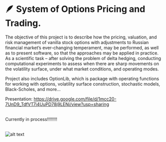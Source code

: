 # :feather: System of Options Pricing and Trading.

The objective of this project is to describe how the pricing, valuation, and risk management of vanilla stock options with adjustments to Russian financial market’s ever-changing temperament, may be performed, as well as to present software, so that the approaches may be applied in practice. As a scientific task – after solving the problem of delta hedging, conducting computational experiments to assess when there are sharp movements on the volatility surface, under what market conditions, and operating modes.

Project also includes OptionLib, which is package with operating functions for working with options, volatility surface construction, stochastic models, Black-Scholes, and more...



Presentation: https://drive.google.com/file/d/1mcc20-7UnD9_TdfVT7i4UuPD78j9LENi/view?usp=sharing

\
Currently in process!!!!!!!!




\
![alt text](https://h2.gifposter.com/bingImages/FalcoPeregrinus_EN-US12306031452_1920x1080.jpg)



